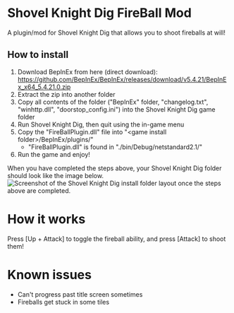 # Shovel Knight Dig FireBall Mod
A plugin/mod for Shovel Knight Dig that allows you to shoot fireballs at will!

## How to install
1. Download BepInEx from here (direct download): https://github.com/BepInEx/BepInEx/releases/download/v5.4.21/BepInEx_x64_5.4.21.0.zip
2. Extract the zip into another folder
3. Copy all contents of the folder ("BepInEx" folder, "changelog.txt", "winhttp.dll", "doorstop_config.ini") into the Shovel Knight Dig game folder
4. Run Shovel Knight Dig, then quit using the in-game menu
5. Copy the "FireBallPlugin.dll" file into "\<game install folder>/BepInEx/plugins/"
   - "FireBallPlugin.dll" is found in "./bin/Debug/netstandard2.1/"
6. Run the game and enjoy! 

When you have completed the steps above, your Shovel Knight Dig folder should look like the image below.
![Screenshot of the Shovel Knight Dig install folder layout once the steps above are completed.](./skdIntallFolder.png)

# How it works
Press \[Up + Attack] to toggle the fireball ability, and press \[Attack] to shoot them!

# Known issues
- Can't progress past title screen sometimes
- Fireballs get stuck in some tiles
